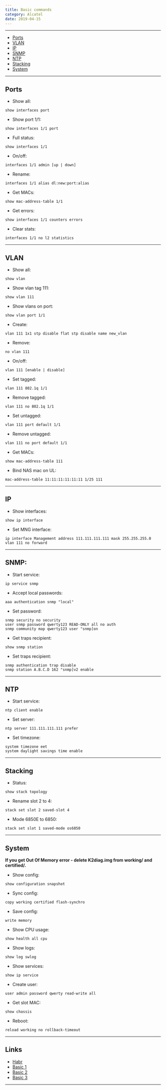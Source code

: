 ```yaml
---
title: Basic commands
category: Alcatel
date: 2019-04-15
---
```


-----

* [Ports](##Ports)
* [VLAN](##VLAN)
* [IP](##IP)
* [SNMP](##SNMP)
* [NTP](##NTP)
* [Stacking](##Stacking)
* [System](##System)

-----

## Ports

* Show all:     
```
show interfaces port
```

* Show port 1/1:
```
show interfaces 1/1 port
```

* Full status:  
```
show interfaces 1/1
```

* On/off:       
```
interfaces 1/1 admin [up | down]
```

* Rename:       
```
interfaces 1/1 alias dl:new:port:alias
```

* Get MACs:     
```
show mac-address-table 1/1
```

* Get errors:   
```
show interfaces 1/1 counters errors
```

* Clear stats:  
```
interfaces 1/1 no l2 statistics
```

-----

## VLAN

* Show all:          
```
show vlan
```

* Show vlan tag 111: 
```
show vlan 111
```

* Show vlans on port:
```
show vlan port 1/1
```

* Create:            
```
vlan 111 1x1 stp disable flat stp disable name new_vlan
```

* Remove:            
```
no vlan 111
```

* On/off:            
```
vlan 111 [enable | disable]
```

* Set tagged:        
```
vlan 111 802.1q 1/1
```

* Remove tagged:     
```
vlan 111 no 802.1q 1/1
```

* Set untagged:      
```
vlan 111 port default 1/1
```

* Remove untagged:   
```
vlan 111 no port default 1/1
```

* Get MACs:          
```
show mac-address-table 111
```

* Bind NAS mac on UL:
```
mac-address-table 11:11:11:11:11:11 1/25 111
```

-----

## IP

* Show interfaces:  
```
show ip interface
```

* Set MNG interface:
```
ip interface Management address 111.111.111.111 mask 255.255.255.0 vlan 111 no forward
```

-----

## SNMP:

* Start service:         
```
ip service snmp
```

* Accept local passwords:
```
aaa authentication snmp "local"
```

* Set password:
```
snmp security no security
user snmp password qwerty123 READ-ONLY all no auth
snmp community map qwerty123 user "snmp]on
```

* Get traps recipient:
```
show snmp station
```

* Set traps recipient:
```
snmp authentication trap disable
snmp station A.B.C.D 162 "snmp]v2 enable
```

-----

## NTP

* Start service:
```
ntp client enable
```

* Set server:   
```
ntp server 111.111.111.111 prefer
```

* Set timezone:
```
system timezone eet
system daylight savings time enable
```

-----

## Stacking

* Status:            
```
show stack topology
```

* Rename slot 2 to 4:
```
stack set slot 2 saved-slot 4
```

* Mode 6850Е to 6850:
```
stack set slot 1 saved-mode os6850
```

-----

## System

**If you get Out Of Memory error - delete K2diag.img from working/ and certified/.**

* Show config:   
```
show configuration snapshot
```

* Sync config:   
```
copy working certified flash-synchro
```

* Save config:   
```
write memory
```

* Show CPU usage:
```
show health all cpu
```

* Show logs:     
```
show log swlog
```

* Show services: 
```
show ip service
```

* Create user:   
```
user admin password qwerty read-write all
```

* Get slot MAC:  
```
show chassis
```

* Reboot:        
```
reload working no rollback-timeout
```

-----

## Links

* [Habr](http://habrahabr.ru/sandbox/64738/)
* [Basic 1](http://it-notepad.ru/%D0%B1%D0%B0%D0%B7%D0%BE%D0%B2%D1%8B%D0%B5-%D0%BA%D0%BE%D0%BC%D0%B0%D0%BD%D0%B4%D1%8B-%D0%BF%D1%80%D0%B8-%D1%80%D0%B0%D0%B1%D0%BE%D1%82%D0%B5-%D1%81-alcatel.html)
* [Basic 2](http://www.latouche.info/admin/user_guides/omniswitch.html)
* [Basic 3](http://aboutnetworkblog.blogspot.com/2013/05/alcatel-omniswitch.html)

-----